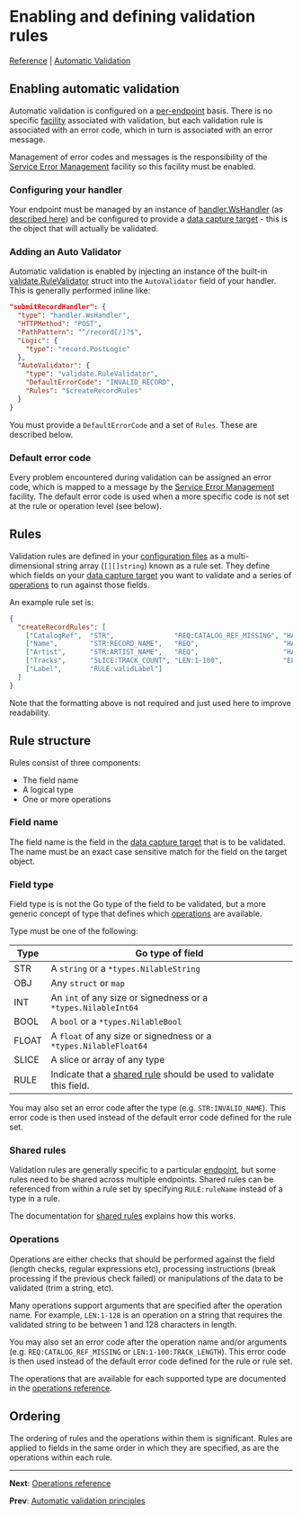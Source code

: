 # Enabling and defining validation rules
[Reference](README.md) | [Automatic Validation](vld-index.md)

## Enabling automatic validation
Automatic validation is configured on a [per-endpoint](ws-handlers.md) basis. There is no
specific [facility](fac-index.md) associated with validation, but each validation rule is
associated with an error code, which in turn is associated with an error message.

Management of error codes and messages is the responsibility of the [Service Error Management](fac-service-errors.md)
facility so this facility must be enabled.

### Configuring your handler

Your endpoint must be managed by an instance of [handler.WsHandler](https://godoc.org/github.com/graniticio/granitic/ws/handler#WsHandler)
(as [described here](ws-handlers.md)) and be configured to provide a [data capture target](ws-capture.md) - this is the 
object that will actually be validated.

### Adding an Auto Validator

Automatic validation is enabled by injecting an instance of the built-in 
[validate.RuleValidator](https://godoc.org/github.com/graniticio/granitic/validate#RuleValidator)
struct into the `AutoValidator` field of your handler. This is generally performed inline like:

```json
"submitRecordHandler": {
  "type": "handler.WsHandler",
  "HTTPMethod": "POST",
  "PathPattern": "^/record[/]?$",
  "Logic": {
    "type": "record.PostLogic"
  },
  "AutoValidator": {
    "type": "validate.RuleValidator",
    "DefaultErrorCode": "INVALID_RECORD",
    "Rules": "$createRecordRules"
  }
}
``` 

You must provide a `DefaultErrorCode` and a set of `Rules`. These are described below.

### Default error code

Every problem encountered during validation can be assigned an error code, which is mapped to a 
message by the [Service Error Management](fac-service-errors.md) facility. The default error
code is used when a more specific code is not set at the rule or operation level (see below).

## Rules

Validation rules are defined in your [configuration files](cfg-files.md) as a multi-dimensional
string array (`[][]string`) known as a rule set. They define which
fields on your [data capture target](ws-capture.md) you want to validate and a series of
[operations](vld-operations.md) to run against those fields.

An example rule set is:

```json
{
  "createRecordRules": [
    ["CatalogRef",  "STR",               "REQ:CATALOG_REF_MISSING", "HARDTRIM",        "BREAK",     "REG:^[A-Z]{3}-[\\d]{6}$:CATALOG_REF"],
    ["Name",        "STR:RECORD_NAME",   "REQ",                     "HARDTRIM",        "LEN:1-128"],
    ["Artist",      "STR:ARTIST_NAME",   "REQ",                     "HARDTRIM",        "LEN:1-64"],
    ["Tracks",      "SLICE:TRACK_COUNT", "LEN:1-100",               "ELEM:trackName"],
    ["Label",       "RULE:validLabel"]
  ]
}
```

Note that the formatting above is not required and just used here to improve readability.

## Rule structure

Rules consist of three components: 
 * The field name
 * A logical type
 * One or more operations

### Field name

The field name is the field in the [data capture target](ws-capture.md) that is to be validated.
The name must be an exact case sensitive match for the field on the target object.

### Field type

Field type is is not the Go type of the field to be validated, but a more generic concept of type that defines which 
[operations](vld-operations.md) are available.

Type must be one of the following:

| Type | Go type of field |
| ---- | ---- |
| STR | A `string` or a `*types.NilableString` |
| OBJ | Any `struct` or `map` |
| INT | An `int` of any size or signedness or a `*types.NilableInt64` |
| BOOL | A `bool` or a `*types.NilableBool` |
| FLOAT | A `float` of any size or signedness or a `*types.NilableFloat64` |
| SLICE | A slice or array of any type |
| RULE | Indicate that a [shared rule](vld-custom.md) should be used to validate this field.

You may also set an error code after the type (e.g. `STR:INVALID_NAME`). This error code is
then used instead of the default error code defined for the rule set.

### Shared rules

Validation rules are generally specific to a particular [endpoint](ws-handlers.md), but some rules need to be shared
across multiple endpoints. Shared rules can be referenced from within a rule set by specifying `RULE:ruleName` instead
of a type in a rule. 

The documentation for [shared rules](vld-custom.md) explains how this works.

### Operations

Operations are either checks that should be performed against the field (length checks, regular expressions etc), 
processing instructions (break processing if the previous check failed) or manipulations of the data to be validated 
(trim a string, etc). 

Many operations support arguments that are specified after the operation name. For example, `LEN:1-128` is an operation
on a string that requires the validated string to be between 1 and 128 characters in length. 

You may also set an error code after the operation name and/or arguments (e.g. `REQ:CATALOG_REF_MISSING` or 
`LEN:1-100:TRACK_LENGTH`). This error code is then used instead of the default error code defined for the rule or rule set.

The operations that are available for each supported type are documented in the [operations reference](vld-operations.md).

## Ordering

The ordering of rules and the operations within them is significant. Rules are applied to fields
in the same order in which they are specified, as are the operations within each rule.

---
**Next**: [Operations reference](vld-operations.md)

**Prev**: [Automatic validation principles](vld-principles.md)
